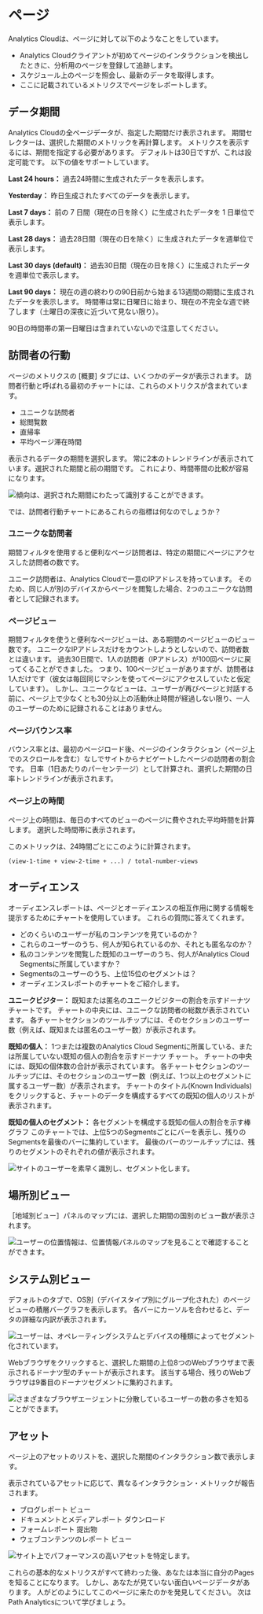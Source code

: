 # ページ

Analytics Cloudは、ページに対して以下のようなことをしています。

-   Analytics Cloudクライアントが初めてページのインタラクションを検出したときに、分析用のページを登録して追跡します。
-   スケジュール上のページを照会し、最新のデータを取得します。
-   ここに記載されているメトリクスでページをレポートします。

## データ期間

Analytics Cloudの全ページデータが、指定した期間だけ表示されます。 期間セレクターは、選択した期間のメトリックを再計算します。 メトリクスを表示するには、期間を指定する必要があります。 デフォルトは30日ですが、これは設定可能です。 以下の値をサポートしています。

**Last 24 hours：** 過去24時間に生成されたデータを表示します。

**Yesterday：** 昨日生成されたすべてのデータを表示します。

**Last 7 days：** 前の 7 日間（現在の日を除く）に生成されたデータを 1 日単位で表示します。

**Last 28 days：** 過去28日間（現在の日を除く）に生成されたデータを週単位で表示します。

**Last 30 days (default)：** 過去30日間（現在の日を除く）に生成されたデータを週単位で表示します。

**Last 90 days：** 現在の週の終わりの90日前から始まる13週間の期間に生成されたデータを表示します。 時間帯は常に日曜日に始まり、現在の不完全な週で終了します（土曜日の深夜に近づいて見ない限り）。

90日の時間帯の第一日曜日は含まれていないので注意してください。

## 訪問者の行動

ページのメトリクスの [概要] タブには、いくつかのデータが表示されます。 訪問者行動と呼ばれる最初のチャートには、これらのメトリクスが含まれています。

-   ユニークな訪問者
-   総閲覧数
-   直帰率
-   平均ページ滞在時間

表示されるデータの期間を選択します。 常に2本のトレンドラインが表示されています。選択された期間と前の期間です。 これにより、時間帯間の比較が容易になります。

![傾向は、選択された期間にわたって識別することができます。](pages/images/01.png)

では、訪問者行動チャートにあるこれらの指標は何なのでしょうか？

### ユニークな訪問者

期間フィルタを使用すると便利なページ訪問者は、特定の期間にページにアクセスした訪問者の数です。

ユニーク訪問者は、Analytics Cloudで一意のIPアドレスを持っています。 そのため、同じ人が別のデバイスからページを閲覧した場合、2つのユニークな訪問者として記録されます。

### ページビュー

期間フィルタを使うと便利なページビューは、ある期間のページビューのビュー数です。 ユニークなIPアドレスだけをカウントしようとしないので、訪問者数とは違います。 過去30日間で、1人の訪問者（IPアドレス）が100回ページに戻ってくることができました。 つまり、100ページビューがありますが、訪問者は1人だけです（彼女は毎回同じマシンを使ってページにアクセスしていたと仮定しています）。 しかし、ユニークなビューは、ユーザーが再びページと対話する前に、ページ上で少なくとも30分以上の活動休止時間が経過しない限り、一人のユーザーのために記録されることはありません。

### ページバウンス率

バウンス率とは、最初のページロード後、ページのインタラクション（ページ上でのスクロールを含む）なしでサイトからナビゲートしたページの訪問者の割合です。 日率（1日あたりのパーセンテージ）として計算され、選択した期間の日率トレンドラインが表示されます。

### ページ上の時間

ページ上の時間は、毎日のすべてのビューのページに費やされた平均時間を計算します。 選択した時間帯に表示されます。

このメトリックは、24時間ごとにこのように計算されます。

    (view-1-time + view-2-time + ...) / total-number-views

## オーディエンス

オーディエンスレポートは、ページとオーディエンスの相互作用に関する情報を提示するためにチャートを使用しています。 これらの質問に答えてくれます。

-   どのくらいのユーザーが私のコンテンツを見ているのか？
-   これらのユーザーのうち、何人が知られているのか、それとも匿名なのか？
-   私のコンテンツを閲覧した既知のユーザーのうち、何人がAnalytics Cloud Segmentsに所属していますか？
-   Segmentsのユーザーのうち、上位15位のセグメントは？
-   オーディエンスレポートのチャートをご紹介します。

**ユニークビジター：** 既知または匿名のユニークビジターの割合を示すドーナツチャートです。 チャートの中央には、ユニークな訪問者の総数が表示されています。 各チャートセクションのツールチップには、そのセクションのユーザー数（例えば、既知または匿名のユーザー数）が表示されます。

**既知の個人：** 1つまたは複数のAnalytics Cloud Segmentに所属している、または所属していない既知の個人の割合を示すドーナツ チャート。 チャートの中央には、既知の個体数の合計が表示されています。 各チャートセクションのツールチップには、そのセクションのユーザー数（例えば、1つ以上のセグメントに属するユーザー数）が表示されます。 チャートのタイトル(Known Individuals)をクリックすると、チャートのデータを構成するすべての既知の個人のリストが表示されます。

**既知の個人のセグメント：** 各セグメントを構成する既知の個人の割合を示す棒グラフ このチャートでは、上位5つのSegmentsごとにバーを表示し、残りのSegmentsを最後のバーに集約しています。 最後のバーのツールチップには、残りのセグメントのそれぞれの値が表示されます。

![サイトのユーザーを素早く識別し、セグメント化します。](pages/images/02.png)

## 場所別ビュー

［地域別ビュー］パネルのマップには、選択した期間の国別のビュー数が表示されます。

![ユーザーの位置情報は、位置情報パネルのマップを見ることで確認することができます。](pages/images/03.png)

## システム別ビュー

デフォルトのタブで、OS別（デバイスタイプ別にグループ化された）のページビューの積層バーグラフを表示します。 各バーにカーソルを合わせると、データの詳細な内訳が表示されます。

![ユーザーは、オペレーティングシステムとデバイスの種類によってセグメント化されています。](pages/images/04.png)

Webブラウザをクリックすると、選択した期間の上位8つのWebブラウザまで表示されるドーナツ型のチャートが表示されます。 該当する場合、残りのWebブラウザは9番目のドーナツセグメントに集約されます。

![さまざまなブラウザエージェントに分散しているユーザーの数の多さを知ることができます。](pages/images/05.png)

## アセット

ページ上のアセットのリストを、選択した期間のインタラクション数で表示します。

表示されているアセットに応じて、異なるインタラクション・メトリックが報告されます。

-   ブログレポート ビュー
-   ドキュメントとメディアレポート ダウンロード
-   フォームレポート 提出物
-   ウェブコンテンツのレポート ビュー

![サイト上でパフォーマンスの高いアセットを特定します。](pages/images/06.png)

これらの基本的なメトリクスがすべて終わった後、あなたは本当に自分のPagesを知ることになります。 しかし、あなたが見ていない面白いページデータがあります。 人がどのようにしてこのページに来たのかを発見してください。 次はPath Analyticsについて学びましょう。
